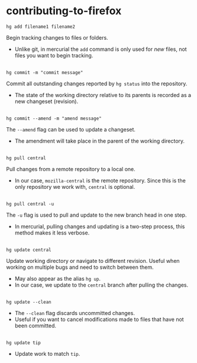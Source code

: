 # contributing-to-firefox

`hg add filename1 filename2`

Begin tracking changes to files or folders.
* Unlike git, in mercurial the `add` command is only used for *new* files, not files you want to begin tracking.

\
`hg commit -m "commit message"`

Commit all outstanding changes reported by `hg status` into the repository.
* The state of the working directory relative to its parents is recorded as a new changeset (revision).

\
`hg commit --amend -m "amend message"`

The `--amend` flag can be used to update a changeset.
* The amendment will take place in the parent of the working directory.

\
`hg pull central`

Pull changes from a remote repository to a local one.
* In our case, `mozilla-central` is the remote repository. Since this is the only repository we work with, `central` is optional.

\
`hg pull central -u` 

The `-u` flag is used to pull and update to the new branch head in one step.
* In mercurial, pulling changes and updating is a two-step process, this method makes it less verbose.

\
`hg update central`

Update working directory or navigate to different revision. Useful when working on multiple bugs and need to switch between them.
* May also appear as the alias `hg up`. 
* In our case, we update to the `central` branch after pulling the changes.

\
`hg update --clean`

* The `--clean` flag discards uncommitted changes.
* Useful if you want to cancel modifications made to files that have not been committed.

\
`hg update tip`
* Update work to match `tip`.
